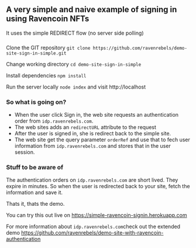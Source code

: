 ## A very simple and naive example of signing in using Ravencoin NFTs

It uses the simple REDIRECT flow (no server side polling)

###
Clone the GIT repository
`git clone https://github.com/ravenrebels/demo-site-sign-in-simple.git`

Change working directory
`cd demo-site-sign-in-simple`

Install dependencies
`npm install`

Run the server locally
`node index` and visit http://localhost


### So what is going on?

- When the user click Sign in, the web site requests an authentication order from `idp.ravenrebels.com`.
- The web sites adds an `redirectURL` attribute to the request
- After the user is signed in, she is redirect back to the simple site.
- The web site get the query parameter `orderRef` and use that to fech user information from `idp.ravenrebels.com` and stores that in the user session.

### Stuff to be aware of

The authentication orders on `idp.ravenrebels.com` are short lived. They expire in minutes.
So when the user is redirected back to your site, fetch the information and save it.

Thats it, thats the demo.

You can try this out live on https://simple-ravencoin-signin.herokuapp.com

For more information about `idp.ravenrebels.com`check out the extended demo
https://github.com/ravenrebels/demo-site-with-ravencoin-authentication
